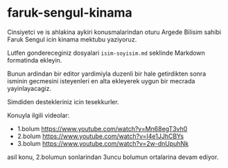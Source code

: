 # faruk-sengul-kinama
Cinsiyetci ve is ahlakina aykiri konusmalarindan oturu Argede Bilisim sahibi Faruk Sengul icin kinama mektubu yaziyoruz.

Lutfen gondereceginiz dosyalari `isim-soyisim.md` seklinde Markdown formatinda ekleyin. 

Bunun ardindan bir editor yardimiyla duzenli bir hale getirdikten sonra isminin gecmesini isteyenleri en alta ekleyerek uygun bir mecrada yayinlayacagiz. 

Simdiden destekleriniz icin tesekkurler.


Konuyla ilgili videolar:
- 1.bolum https://www.youtube.com/watch?v=Mn68egT3vh0
- 2.bolum https://www.youtube.com/watch?v=I4e1JJhCBYs
- 3.bolum https://www.youtube.com/watch?v=2w-dnUpuhNk

asil konu, 2.bolumun sonlarindan 3uncu bolumun ortalarina devam ediyor.
